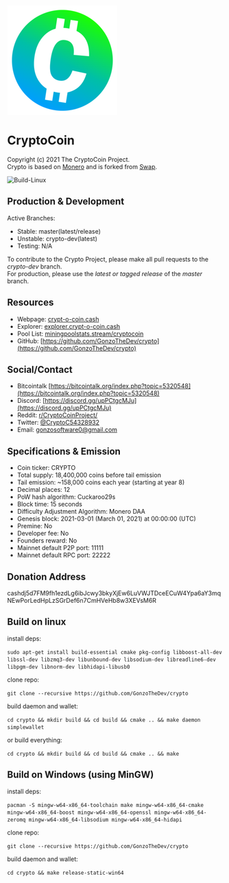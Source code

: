 ![Logo](https://raw.githubusercontent.com/GonzoTheDev/cryptocoin-gui/master/images/appicons/256x256.png)

# CryptoCoin

Copyright (c) 2021 The CryptoCoin Project.   
Crypto is based on [Monero](README_original.md) and is forked from [Swap](https://github.com/swap-dev/swap).

![Build-Linux](https://github.com/swap-dev/swap/workflows/Build-Linux/badge.svg)

## Production & Development

Active Branches:
- Stable: master(latest/release)
- Unstable: crypto-dev(latest)
- Testing: N/A

To contribute to the Crypto Project, please make all pull requests to the _crypto-dev_ branch.<br/>
For production, please use the _latest or tagged release_ of the _master_ branch.

## Resources
- Webpage: [crypt-o-coin.cash](https://crypt-o-coin.cash)
- Explorer: [explorer.crypt-o-coin.cash](https://explorer.crypt-o-coin.cash)
- Pool List: [miningpoolstats.stream/cryptocoin](https://miningpoolstats.stream/cryptocoin)
- GitHub: [https://github.com/GonzoTheDev/crypto](https://github.com/GonzoTheDev/crypto)

## Social/Contact

- Bitcointalk [https://bitcointalk.org/index.php?topic=5320548](https://bitcointalk.org/index.php?topic=5320548)
- Discord: [https://discord.gg/upPCtgcMJu](https://discord.gg/upPCtgcMJu)
- Reddit: [r/CryptoCoinProject/](https://www.reddit.com/r/CryptoCoinProject/)
- Twitter: [@CryptoC54328932](https://twitter.com/CryptoC54328932)
- Email: gonzosoftware0@gmail.com

## Specifications & Emission

- Coin ticker: CRYPTO
- Total supply: 18,400,000 coins before tail emission
- Tail emission: ~158,000 coins each year (starting at year 8)
- Decimal places: 12
- PoW hash algorithm: Cuckaroo29s
- Block time: 15 seconds
- Difficulty Adjustment Algorithm: Monero DAA
- Genesis block: 2021-03-01 (March 01, 2021) at 00:00:00 (UTC)
- Premine: No
- Developer fee: No
- Founders reward: No
- Mainnet default P2P port: 11111
- Mainnet default RPC port: 22222

## Donation Address
cashdj5d7FM9fh1ezdLg6ibJcwy3bkyXjEw6LuVWJTDceECuW4Ypa6aY3mqNEwPorLedHpLzSGrDef6n7CmHVeHb8w3XEVsM6R

## Build on linux

install deps:

`sudo apt-get install build-essential cmake pkg-config libboost-all-dev libssl-dev libzmq3-dev libunbound-dev libsodium-dev libreadline6-dev libpgm-dev libnorm-dev libhidapi-libusb0`

clone repo:

`git clone --recursive https://github.com/GonzoTheDev/crypto`

build daemon and wallet:

`cd crypto && mkdir build && cd build && cmake .. && make daemon simplewallet`

or build everything:

`cd crypto && mkdir build && cd build && cmake .. && make`

## Build on Windows (using MinGW)

install deps:

`pacman -S mingw-w64-x86_64-toolchain make mingw-w64-x86_64-cmake mingw-w64-x86_64-boost mingw-w64-x86_64-openssl mingw-w64-x86_64-zeromq mingw-w64-x86_64-libsodium mingw-w64-x86_64-hidapi`

clone repo:

`git clone --recursive https://github.com/GonzoTheDev/crypto`

build daemon and wallet:

`cd crypto && make release-static-win64`

